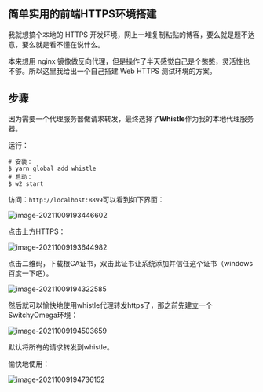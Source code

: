 ## 简单实用的前端HTTPS环境搭建

我就想搞个本地的 HTTPS 开发环境，网上一堆复制粘贴的博客，要么就是题不达意，要么就是看不懂在说什么。

本来想用 nginx 镜像做反向代理，但是操作了半天感觉自己是个憨憨，灵活性也不够。所以这里我给出一个自己搭建 Web HTTPS 测试环境的方案。

## 步骤

因为需要一个代理服务器做请求转发，最终选择了**Whistle**作为我的本地代理服务器。

运行：

```shell
# 安装：
$ yarn global add whistle
# 启动：
$ w2 start
```

访问：`http://localhost:8899`可以看到如下界面：

![image-20211009193446602](https://cdn.jsdelivr.net/gh/kilicmu/markdown-images@master//image/image-20211009193446602.png)

点击上方HTTPS：

![image-20211009193644982](https://cdn.jsdelivr.net/gh/kilicmu/markdown-images@master//image/image-20211009193644982.png)

点击二维码，下载根CA证书，双击此证书让系统添加并信任这个证书（windows 百度一下吧）。

![image-20211009194322585](https://cdn.jsdelivr.net/gh/kilicmu/markdown-images@master//image/image-20211009194322585.png)

然后就可以愉快地使用whistle代理转发https了，那之前先建立一个SwitchyOmega环境：

![image-20211009194503659](https://cdn.jsdelivr.net/gh/kilicmu/markdown-images@master//image/image-20211009194503659.png)

默认将所有的请求转发到whistle。

愉快地使用：

![image-20211009194736152](https://cdn.jsdelivr.net/gh/kilicmu/markdown-images@master//image/image-20211009194736152.png)